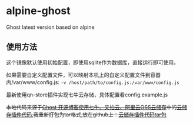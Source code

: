 # alpine-ghost
Ghost latest version based on alpine
## 使用方法
  这个镜像默认使用初始配置，即使用sqlite作为数据库，直接运行即可使用。

  如果需要自定义配置文件，可以映射本机上的自定义配置文件到容器内/var/www/config.js: `-v /host/path/to/config.js:/var/www/config.js`

  最新使用qn-store插件实现七牛云存储，具体配置看config.example.js
  
  ~~本地代码来源于[Ghost 开源博客使用七牛、又拍云、阿里云OSS云储存](http://qianxunclub.com/ghost-kai-yuan-bo-ke-shi-yong-yun-chu-cun/)中的[云储存插件代码](http://oh6t6o35a.bkt.clouddn.com/storage.rar),我重新打包为tar格式,放在github上：[云储存插件代码tar包](https://github.com/auguschen/alpine-ghost/raw/master/storage.tar.gz)~~
